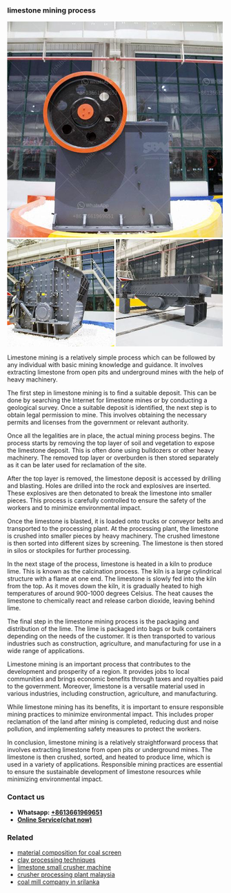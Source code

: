 <h3>limestone mining process</h3><img src='1708498007.jpg' alt=''><p>Limestone mining is a relatively simple process which can be followed by any individual with basic mining knowledge and guidance. It involves extracting limestone from open pits and underground mines with the help of heavy machinery.</p><p>The first step in limestone mining is to find a suitable deposit. This can be done by searching the Internet for limestone mines or by conducting a geological survey. Once a suitable deposit is identified, the next step is to obtain legal permission to mine. This involves obtaining the necessary permits and licenses from the government or relevant authority.</p><p>Once all the legalities are in place, the actual mining process begins. The process starts by removing the top layer of soil and vegetation to expose the limestone deposit. This is often done using bulldozers or other heavy machinery. The removed top layer or overburden is then stored separately as it can be later used for reclamation of the site.</p><p>After the top layer is removed, the limestone deposit is accessed by drilling and blasting. Holes are drilled into the rock and explosives are inserted. These explosives are then detonated to break the limestone into smaller pieces. This process is carefully controlled to ensure the safety of the workers and to minimize environmental impact.</p><p>Once the limestone is blasted, it is loaded onto trucks or conveyor belts and transported to the processing plant. At the processing plant, the limestone is crushed into smaller pieces by heavy machinery. The crushed limestone is then sorted into different sizes by screening. The limestone is then stored in silos or stockpiles for further processing.</p><p>In the next stage of the process, limestone is heated in a kiln to produce lime. This is known as the calcination process. The kiln is a large cylindrical structure with a flame at one end. The limestone is slowly fed into the kiln from the top. As it moves down the kiln, it is gradually heated to high temperatures of around 900-1000 degrees Celsius. The heat causes the limestone to chemically react and release carbon dioxide, leaving behind lime.</p><p>The final step in the limestone mining process is the packaging and distribution of the lime. The lime is packaged into bags or bulk containers depending on the needs of the customer. It is then transported to various industries such as construction, agriculture, and manufacturing for use in a wide range of applications.</p><p>Limestone mining is an important process that contributes to the development and prosperity of a region. It provides jobs to local communities and brings economic benefits through taxes and royalties paid to the government. Moreover, limestone is a versatile material used in various industries, including construction, agriculture, and manufacturing.</p><p>While limestone mining has its benefits, it is important to ensure responsible mining practices to minimize environmental impact. This includes proper reclamation of the land after mining is completed, reducing dust and noise pollution, and implementing safety measures to protect the workers.</p><p>In conclusion, limestone mining is a relatively straightforward process that involves extracting limestone from open pits or underground mines. The limestone is then crushed, sorted, and heated to produce lime, which is used in a variety of applications. Responsible mining practices are essential to ensure the sustainable development of limestone resources while minimizing environmental impact.</p><h3>Contact us</h3><ul><li><strong>Whatsapp:&nbsp;<a href="https://wa.me/8613661969651">+8613661969651</a></strong></li><li><a href="https://swt.shibang-china.com/?git&amp;zhl&amp;limestone mining process"><strong>Online Service(chat now)</strong></a></li></ul><h3>Related</h3><ul><li><a href='material composition for coal screen.md'>material composition for coal screen</a></li><li><a href='clay processing techniques.md'>clay processing techniques</a></li><li><a href='limestone small crusher machine.md'>limestone small crusher machine</a></li><li><a href='crusher processing plant malaysia.md'>crusher processing plant malaysia</a></li><li><a href='coal mill company in srilanka.md'>coal mill company in srilanka</a></li></ul>